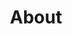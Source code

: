 ---
title: "About"
hero:
  title: "Our Company"
  background_image: "/images/bg/home-2.jpg"
content_blocks:
  - _bookshop_name: "start"
    preheading: "What we are"
    heading: "We are a dynamic team of creative people"
    text: "We provide consulting services in the area of IFRS and management reporting, helping companies to reach their highest level. We optimize business processes, making them easier."
    image_path: "/public/megakit/images/bg/home-7.jpg"
    button:
      text: "Get started"
      url: "/contact/"
  - _bookshop_name: "numbers"
    sections:
      - title: "Our Mission"
        text: "llum similique ducimus accusamus laudantium praesentium, impedit quaerat, itaque maxime sunt deleniti voluptas distinctio."
      - title: "Vision"
        text: "llum similique ducimus accusamus laudantium praesentium, impedit quaerat, itaque maxime sunt deleniti voluptas distinctio."
      - title: "Our Approach"
        text: "llum similique ducimus accusamus laudantium praesentium, impedit quaerat, itaque maxime sunt deleniti voluptas distinctio."
  - _bookshop_name: "counter_dark"
    numbers:
      - icon: "ti-check"
        number: 1730
        suffix: "+"
        text: "Projects Done"
      - icon: "ti-flag"
        number: 125
        suffix: "M"
        text: "Users Worldwide"
      - icon: "ti-layers"
        number: 39
        suffix: ""
        text: "Available Countries"
      - icon: "ti-medall"
        number: 14
        suffix: ""
        text: "Awards Won"
  - _bookshop_name: "team"
    preheading: "Our Team"
    heading: "Expert Team member to get best service"
    people:
      - name: "David Spensor"
        image: "/public/megakit/images/team/team-1.jpg"
        role: "Project Manager"
        facebook: "themefisher"
        twitter: "themefisher"
        instagram: "themefisher"
        linkedin: "themefisher"
      - name: "Jason Roy"
        image: "/public/megakit/images/team/team-2.jpg"
        role: "UI/UX Designer"
        facebook: "themefisher"
        twitter: "themefisher"
        instagram: "themefisher"
        linkedin: "themefisher"
      - name: "Henry Oswald"
        image: "/images/team/team-3.jpg"
        role: "Developer"
        facebook: "themefisher"
        twitter: "themefisher"
        instagram: "themefisher"
        linkedin: "themefisher"
      - name: "David Williams"
        image: "/images/team/team-4.jpg"
        role: "Senior Marketer"
        facebook: "themefisher"
        twitter: "themefisher"
        instagram: "themefisher"
        linkedin: "themefisher"
      - name: "Peter Odin"
        image: "/images/team/team-5.jpg"
        role: "App Developer"
        facebook: "themefisher"
        twitter: "themefisher"
        instagram: "themefisher"
        linkedin: "themefisher"
      - image: "/images/team/team-6.jpg"
        name: "David Spensor"
        role: "Project Manager"
        facebook: "themefisher"
        twitter: "themefisher"
        instagram: "themefisher"
        linkedin: "themefisher"
---